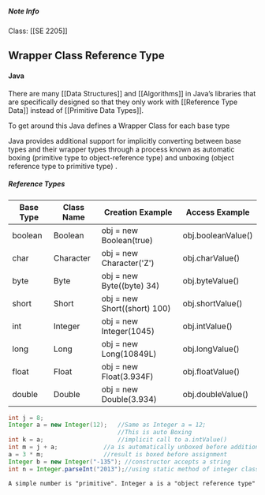##### Note Info
Class: [[SE 2205]]

## Wrapper Class Reference Type
#### Java
There are many [[Data Structures]] and [[Algorithms]] in Java’s libraries that are specifically designed so that they only work with [[Reference Type Data]] instead of [[Primitive Data Types]].

To get around this Java defines a Wrapper Class for each base type

Java provides additional support for implicitly converting between base types and their wrapper types through a process known as automatic boxing (primitive type to object-reference type) and unboxing (object reference type to primitive type) .

##### Reference Types
| Base Type | Class Name | Creation Example             | Access Example     |
| --------- | ---------- | ---------------------------- | ------------------ |
| boolean   | Boolean    | obj = new Boolean(true)      | obj.booleanValue() |
| char      | Character  | obj = new Character('Z')     | obj.charValue()    |
| byte      | Byte       | obj = new Byte((byte) 34)    | obj.byteValue()    |
| short     | Short      | obj = new Short((short) 100) | obj.shortValue()   |
| int       | Integer    | obj = new Integer(1045)      | obj.intValue()     |
| long      | Long       | obj = new Long(10849L)       | obj.longValue()    |
| float     | Float      | obj = new Float(3.934F)      | obj.floatValue()   |
| double    | Double     | obj = new Double(3.934)      | obj.doubleValue()  |
```java
int j = 8;
Integer a = new Integer(12);   //Same as Integer a = 12;
                               //This is auto Boxing
int k = a;                     //implicit call to a.intValue()
int m = j + a;             //a is automatically unboxed before addition
a = 3 * m;                 //result is boxed before assignment
Integer b = new Integer("-135"); //constructor accepts a string
int n = Integer.parseInt("2013");//using static method of integer class
```

```ad-note
A simple number is "primitive". Integer a is a "object reference type"
```
